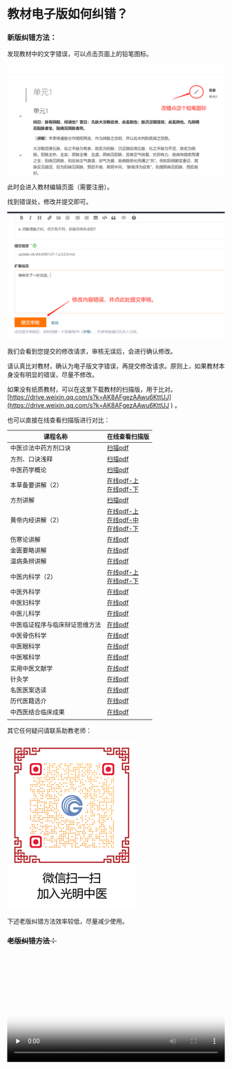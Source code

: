 # 教材电子版如何纠错？

### 新版纠错方法：

发现教材中的文字错误，可以点击页面上的铅笔图标。

![](img/jiucuo.png)

此时会进入教材编辑页面（需要注册）。

找到错误处，修改并提交即可。

![](img/jiucuo2.png)

我们会看到您提交的修改请求，审核无误后，会进行确认修改。

请认真比对教材，确认为电子版文字错误，再提交修改请求。原则上，如果教材本身没有明显的错误，尽量不修改。

如果没有纸质教材，可以在这里下载教材的扫描版，用于比对。[https://drive.weixin.qq.com/s?k=AK8AFgezAAwu6KttUJ](https://drive.weixin.qq.com/s?k=AK8AFgezAAwu6KttUJ ) 。

也可以直接在线查看扫描版进行对比：



| 课程名称                       | 在线查看扫描版                                               |
| ------------------------------ | ------------------------------------------------------------ |
| 中医诊法中药方剂口诀           | [扫描pdf](/bookspdf/07中医诊法中药方剂口诀.pdf)               |
| 方剂、口诀浅释                 | [扫描pdf](/bookspdf/方剂、口诀浅释.pdf)                       |
| 中医药学概论                   | [扫描pdf](/bookspdf/06中医药学概论.pdf)                                  |
| 本草备要讲解（2）              | [在线pdf-上](/bookspdf/14本草备要讲解上.pdf)<br />[在线pdf-下](/bookspdf/14本草备要讲解下.pdf) |
| 方剂讲解                       | [扫描pdf](/bookspdf/方剂讲解.pdf)                                  |
| 黄帝内经讲解（2）              |  [在线pdf-上](/bookspdf/10黄帝内经讲解上.pdf)<br />[在线pdf-中](/bookspdf/10黄帝内经讲解中.pdf) <br />[在线pdf-下](/bookspdf/10黄帝内经讲解下.pdf)                                                            |
| 伤寒论讲解                     | [在线pdf](/bookspdf/11伤寒论讲解.pdf)                                 |
| 金匮要略讲解                   | [在线pdf](/bookspdf/12金匮要略讲解.pdf)                                |
| 温病条辨讲解                   | [在线pdf](/bookspdf/13温病条辨讲解.pdf)                                |
| 中医内科学（2）                | [在线pdf-上](/bookspdf/15中医内科学上.pdf)<br />[在线pdf-下](/bookspdf/15中医内科学下.pdf)                                                             |
| 中医外科学                     | [在线pdf](/bookspdf/16中医外科学.pdf)                                                                |
| 中医妇科学                     |  [在线pdf](/bookspdf/19中医妇科学.pdf)                                                               |
| 中医儿科学                     |   [在线pdf](/bookspdf/20中医儿科学.pdf)                                                              |
| 中医临证程序与临床辩证思维方法 |  [在线pdf](/bookspdf/08中医临证程序与临床辨证思维方法.pdf)                                    |
| 中医骨伤科学                   |  [在线pdf](/bookspdf/17中医骨伤科学.pdf)                                                               |
| 中医眼科学                     |   [在线pdf](/bookspdf/18中医眼科学.pdf)                                                              |
| 中医喉科学                     |    [在线pdf](/bookspdf/22中医喉科学.pdf)                                                             |
| 实用中医文献学                         |     [在线pdf](/bookspdf/05实用中医文献学.pdf)                                                            |
| 针灸学                         |     [在线pdf](/bookspdf/21针灸学.pdf)                                                            |
| 名医医案选读                   |   [在线pdf](/bookspdf/23名医医选读.pdf)                                                              |
| 历代医籍选介                   |    [在线pdf](/bookspdf/25中国历代医籍选介.pdf)                                                             |
| 中西医结合临床成果             |   [在线pdf](/bookspdf/26中西医结合临床成果.pdf)                                                              |
|                                |                                                              |





其它任何疑问请联系助教老师：

![](img/lianxi2.png)

下述老版纠错方法效率较低，尽量减少使用。 



### ~~老版纠错方法：~~


<video id="video" controls="" preload="none" width="100%"  poster="https://zuoye.gmzyh.com/media/video/jiucuo.png">
<source id="mp4" src="https://zuoye.gmzyh.com/media/video/jiucuo.mp4" type="video/mp4">
</video>
